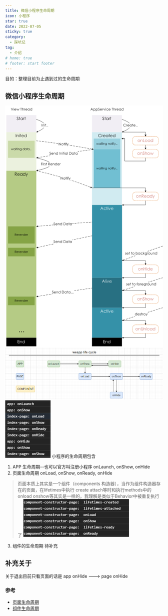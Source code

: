 ```yaml
---
title: 微信小程序生命周期
icon: 小程序
star: true
date: 2022-07-05
sticky: true
category:
  - 踩坑记
tag:
  - 介绍
# home: true
# footer: start footer
---
```


目的：整理目前为止遇到过的生命周期

<!-- more -->

## 微信小程序生命周期
![weapp-life-show](/images/weapp-life-show.jpg)
![weapp-life-cycle](/images/weapp-life-cycle.jpg)
![weapp-life-cycle-console](/images/weapp-life-cycle-console.jpg)
小程序的生命周期包含
1. APP 生命周期--也可以官方叫注册小程序
onLaunch, onShow, onHide
2. 页面生命周期
onLoad, onShow, onReady, onHide
> 页面本质上其实是一个组件（components 构造器），当作为组件构造器存在的页面，在lifetimes中执行 create attach等时和执行methods中的 onload onshow等其实是一样的，我理解是类似于Behavior中被重复执行了
![weapp-life-cycle-compontent-constructor](/images/weapp-life-cycle-compontent-constructor.jpg)
3. 组件的生命周期
待补充

## 补充关于
关于退出目前只看页面的话是
app onHide ---> page onHide


### 参考
- [页面生命周期](https://developers.weixin.qq.com/miniprogram/dev/framework/app-service/page-life-cycle.html)
- [组件生命周期](https://developers.weixin.qq.com/miniprogram/dev/framework/custom-component/lifetimes.html)



